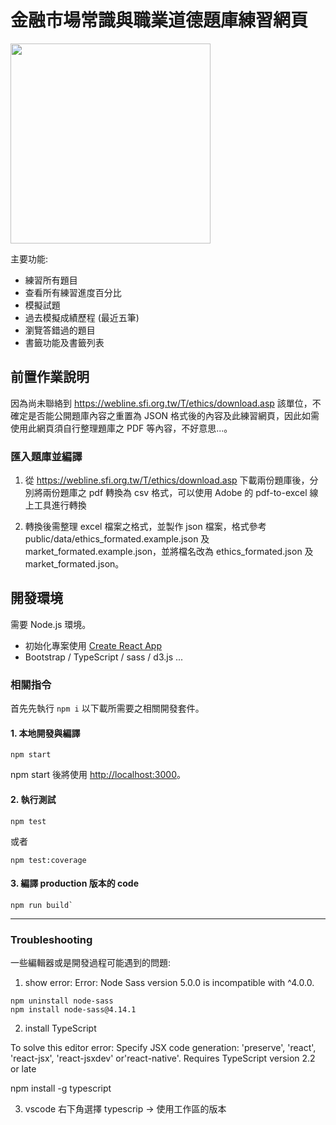 # 金融市場常識與職業道德題庫練習網頁

<img src="../master/public/demo_localhost_3000_.png?raw=true" width="320">

主要功能: 

* 練習所有題目
* 查看所有練習進度百分比
* 模擬試題
* 過去模擬成績歷程 (最近五筆)
* 瀏覽答錯過的題目
* 書籤功能及書籤列表

## 前置作業說明

因為尚未聯絡到 https://webline.sfi.org.tw/T/ethics/download.asp 該單位，不確定是否能公開題庫內容之重置為 JSON 格式後的內容及此練習網頁，因此如需使用此網頁須自行整理題庫之 PDF 等內容，不好意思...。

### 匯入題庫並編譯

1. 從 https://webline.sfi.org.tw/T/ethics/download.asp 下載兩份題庫後，分別將兩份題庫之 pdf 轉換為 csv 格式，可以使用 Adobe 的 pdf-to-excel 線上工具進行轉換

2. 轉換後需整理 excel 檔案之格式，並製作 json 檔案，格式參考 public/data/ethics_formated.example.json 及 market_formated.example.json，並將檔名改為 ethics_formated.json 及 market_formated.json。


## 開發環境

需要 Node.js 環境。

* 初始化專案使用 [Create React App](https://github.com/facebook/create-react-app)
* Bootstrap / TypeScript / sass / d3.js ... 


### 相關指令

首先先執行 `npm i` 以下載所需要之相關開發套件。

#### 1. 本地開發與編譯 

```
npm start
```

npm start 後將使用 [http://localhost:3000](http://localhost:3000)。


#### 2. 執行測試

```
npm test
```

或者

```
npm test:coverage
```


#### 3. 編譯 production 版本的 code

```
npm run build`
```


---


### Troubleshooting

一些編輯器或是開發過程可能遇到的問題:

1. show error: Error: Node Sass version 5.0.0 is incompatible with ^4.0.0.

```
npm uninstall node-sass
npm install node-sass@4.14.1
```
 
2. install TypeScript

To solve this editor error: 
Specify JSX code generation: 'preserve', 'react', 'react-jsx', 'react-jsxdev' or'react-native'. Requires TypeScript version 2.2 or late

npm install -g typescript

3. vscode 右下角選擇 typescrip -> 使用工作區的版本

